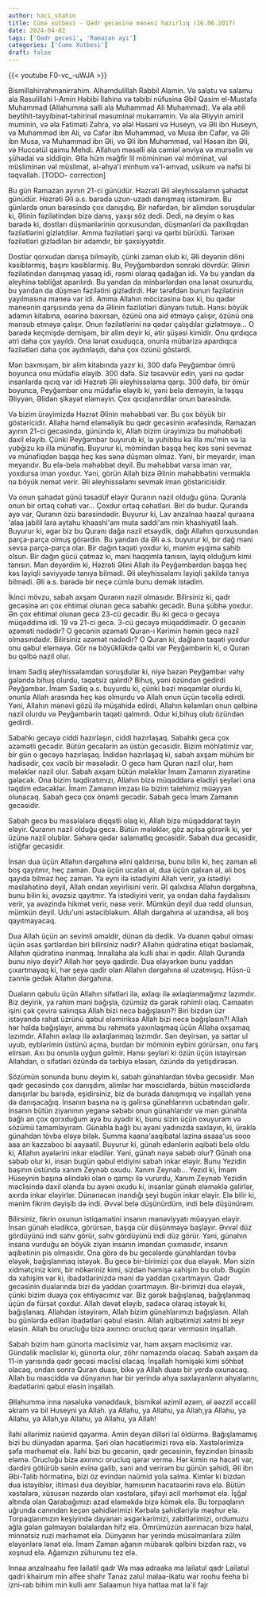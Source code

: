 ```yaml
---
author: haci_shahin
title: Cümə xütbəsi - Qədr gecəsinə mənəvi hazırlıq (16.06.2017) 
date: 2024-04-02
tags: ['Qədr gecəsi', 'Ramazan ayı']
categories: ['Cume Xutbesi']
draft: false
---
```

{{< youtube F0-vc_-uWJA >}}


Bismillahirrahmanirrahim. Alhamdulillah Rabbil Alamin. Və salatu və salamu ala Rasulillahi l-Amin Həbibi İlahina və təbibi nüfusina Əbil Qasim el-Mustafa Muhammad (Allahumma salli ala Muhammad Ali Muhammad). Və əla əhli beytihit-tayyibinət-tahirinəl məsuminəl mukərrəmin. Və əla Əliyyin əmiril muminin, və əla Fatiməti Zəhra, və ələl Həsəni və Huseyn, və Əli ibn Huseyn, və Muhəmməd ibn Ali, və Cafər ibn Muhəmməd, və Musa ibn Cafər, və Əli ibn Musa, və Muhammad ibn Əli, və Əli ibn Muhəmməd, vəl Həsən ibn Əli, və Huccətül qaimu Mehdi. Allahun məsəlli əla cəmiəl ənviya və mursəlin və şühədai və siddiqin. Əlla hüm məğfir lil mömininən vəl möminat, vəl müsliminən vəl müslimat, əl-əhya'i minhum və'l-əmvad, usikum və nəfsi bi təqvallah. [TODO- correction]

Bu gün Ramazan ayının 21-ci günüdür. Həzrəti Əli əleyhissəlamın şəhadət günüdür. Həzrəti Əli ə.s. barədə uzun-uzadı danışmaq istəmirəm. Bu günlərdə onun barəsində çox danışdıq. Bir nəfərdən, bir alimdən soruşdular ki, Əlinin fəzilətindən bizə danış, yaxşı söz dedi. Dedi, nə deyim o kəs barədə ki, dostları düşmənlərinin qorxusundan, düşmənləri də paxıllıqdan fəzilətlərini gizlətdilər. Amma fəzilətləri şərqi və qərbi bürüdü. Tarixən fəzilətləri gizlədilən bir adamdır, bir şəxsiyyətdir. 

Dostlar qorxudan danışa bilməyib, çünki zaman olub ki, Əli deyənin dilini kəsiblərmiş, başını kəsiblərmiş. Bu, Peyğəmbərdən sonraki dövrdür. Əlinin fəzilətindən danışmaq yasaq idi, rəsmi olaraq qadağan idi. Və bu yandan da əleyhinə təbliğat aparılırdı. Bu yandan da  minbərlərdən ona lənət oxunurdu, bu yandan da düşmən fəzilətini gizlədirdi. Hər tərəfdən bunun fəzilətinin yayılmasına maneə var idi. Amma Allahın möcizəsinə bax ki, bu qədər maneənin qarşısında yenə də Əlinin fəzilətləri dünyanı tutub. Hansı böyük adamın kitabına, əsərinə baxırsan, özünü ona aid etməyə çalışır, özünü ona mənsub etməyə çalışır. Onun fəzilətlərini nə qədər çalışdılar gizlətməyə... O barədə keçmişdə demişəm, bir alim deyir ki, ətir şüşəsi kimidir. Onu qırdıqca ətri daha çox yayıldı. Ona lənət oxuduqca, onunla mübarizə apardıqca fəzilətləri daha çox aydınlaşdı, daha çox özünü göstərdi. 

Mən baxmışam, bir alim kitabında yazır ki, 300 dəfə Peyğəmbər ömrü boyunca onu müdafiə eləyib. 300 dəfə. Siz təsəvvür edin, yəni nə qədər insanlarda qıcıq var idi Həzrəti Əli əleyhissəlama qarşı. 300 dəfə, bir ömür boyunca, Peyğəmbər onu müdafiə eləyib ki, yəni belə deməyin, la təşqu Əliyyən, Əlidən şikayət eləməyin. Çox qıcıqlanırdılar onun barəsində. 

Və bizim ürəyimizdə Həzrət Əlinin məhəbbəti var. Bu çox böyük bir göstəricidir. Allaha həmd eləməliyik bu qədr gecəsinin ərəfəsində, Ramazan ayının 21-ci gecəsində, günündə ki, Allah bizim ürəyimizə bu məhəbbəti daxil eləyib. Çünki Peyğəmbər buyurub ki, la yuhibbu kə illa mu'min və la yubğizu kə illa münafiq. Buyurur ki, mömindən başqa heç kəs səni sevməz və münafiqdən başqa heç kəs sənə düşmən olmaz. Yəni, bir meyardır, iman meyarıdır. Bu elə-belə məhəbbət deyil. Bu məhəbbət varsa iman var, yoxdursa iman yoxdur. Yəni, görün Allah bizə Əlinin məhəbbətini verməklə nə böyük nemət verir. Əli əleyhissəlamı sevmək iman göstəricisidir. 

Və onun şəhadət günü təsadüf eləyir Quranın nazil olduğu günə. Quranla onun bir ortaq cəhəti var... Çoxdur ortaq cəhətləri. Biri də budur. Quranda ayə var, Quranın özü barəsindədir. Buyurur ki, Lav anzalnaa haazal quraana 'alaa jabilil lara aytahu khaashi'am muta saddi'am min khashiyatil laah. Buyurur ki, əgər biz bu Quranı dağa nazil etsəydik, dağı Allahın qorxusundan parça-parça olmuş görərdin. Bu yandan da Əli ə.s. buyurur ki, bir dağ məni sevsə parça-parça olar. Bir dağın taqəti yoxdur ki, mənim eşqimə sahib olsun. Bir dağın gücü çatmaz ki, məni haqqımla tanısın, layiq olduğum kimi tanısın. Mən deyərdim ki, Həzrəti Əlini Allah ilə Peyğəmbərdən başqa heç kəs layiqli səviyyədə tanıya bilmədi. Əli əleyhissəlamı layiqli şəkildə tanıya bilmədi. Əli ə.s. barədə bir neçə cümlə bunu demək istədim. 

İkinci mövzu, sabah axşam Quranın nazil olmasıdır. Bilirsiniz ki, qədr gecəsinə ən çox ehtimal olunan gecə sabahkı gecədir. Buna şübhə yoxdur. Ən çox ehtimal olunan gecə 23-cü gecədir. Bu iki gecə o gecəyə müqəddimə idi. 19 və 21-ci gecə. 3-cü gecəyə müqəddimədir. O gecənin əzəməti nədədir? O gecənin əzəməti Quran-ı Kərimin həmin gecə nazil olmasındadır. Bilirsiniz əzəmət nədədir? O Quran ki, dağların taqəti yoxdur onu qəbul eləməyə. Gör nə böyüklükdə qəlbi var Peyğəmbərin ki, o Quran bu qəlbə nazil olur. 

İmam Sadiq əleyhissəlamdan soruşdular ki, niyə bəzən Peyğəmbər vəhy gələndə bihuş olurdu, taqətsiz qalırdı? Bihuş, yəni özündən gedirdi Peyğəmbər. İmam Sadiq ə.s. buyurdu ki, çünki bəzi məqamlar olurdu ki, onunla Allah arasında heç kəs olmurdu və Allah onun üçün təcəlla edirdi. Yəni, Allahın mənəvi gözü ilə müşahidə edirdi, Allahın kəlamları onun qəlbinə nazil olurdu və Peyğəmbərin taqəti qalmırdı. Odur ki,bihuş olub özündən gedirdi. 

Sabahkı gecəyə ciddi hazırlaşın, ciddi hazırlaşaq. Sabahkı gecə çox əzəmətli gecədir. Bütün gecələrin ən üstün gecəsidir. Bizim möhlətimiz var, bir gün o gecəyə hazırlaşaq. İndidən hazırlaşaq ki, sabah axşam mühüm bir hadisədir, çox vacib bir məsələdir. O gecə həm Quran nazil olur, həm mələklər nazil olur. Sabah axşam bütün mələklər İmam Zamanın ziyarətinə gələcək. Ona bizim təqdiratımızı, Allahın bizə müqəddərə elədiyi şeyləri ona təqdim edəcəklər. İmam Zamanın imzası ilə bizim talehimiz müəyyən olunacaq. Sabah gecə çox önəmli gecədir. Sabah gecə İmam Zamanın gecəsidir. 

Sabah gecə bu məsələlərə diqqətli olaq ki, Allah bizə müqəddərat təyin eləyir. Quranın nazil olduğu gecə. Bütün mələklər, göz açılsa görərik ki, yer üzünə nazil olublar. Səhərə qədər salamatlıq gecəsidir. Sabah dua gecəsidir, istiğfar gecəsidir. 

İnsan dua üçün Allahın dərgahına əlini qaldırırsa, bunu bilin ki, heç zaman əli boş qayıtmır, heç zaman. Dua üçün ucalan əl, dua üçün qalxan əl, əli boş qayıda bilməz heç zaman. Ya eyni ilə istədiyini Allah verir, ya istədiyi məsləhətinə deyil, Allah ondan xeyirlisini verir. Əl qalxdısa Allahın dərgahına, bunu bilin ki, əvəzsiz qayıtmır. Ya istədiyini verir, ya ondan daha faydalısını verir, ya əvəzində hikmət verir, nəsə verir. Mümkün deyil dua rədd olunsun, mümkün deyil. Udu'uni əstəcibləkum. Allah dərgahına əl uzandısa, əli boş qayıtmayacaq. 

Dua Allah üçün ən sevimli əməldir, dünən də dedik. Və duanın qəbul olması üçün əsas şərtlərdən biri bilirsiniz nədir? Allahın qüdrətinə etiqat bəsləmək, Allahın qüdrətinə inanmaq. Innallaha ala kulli shai in qadir. Allah Quranda bunu niyə deyir? Allah hər şeyə qadirdir. Dua eləyərkən bunu yaddan çıxartmayaq ki, hər şeyə qadir olan Allahın dərgahına əl uzatmışıq. Hüsn-ü zənnlə gedək Allahın dərgahına. 

Duaların qəbulu üçün Allahın sifətləri ilə, əxlaqı ilə əxlaqlanmağımız lazımdır. Biz deyirik, ya rəhim məni bağışla, özümüz də gərək rəhimli olaq. Camaatın işini çək çevirə salırıqsa Allah bizi necə bağışlasın?! Biri bizdən üzr istəyəndə rahat üzrünü qəbul eləmiriksə Allah bizi necə bağışlasın?! Allah hər halda bağışlayır, amma bu rəhmətə yaxınlaşmaq üçün Allaha oxşamaq lazımdır. Allahın əxlaqı ilə əxlaqlanmaq lazımdır. Sən deyirsən, ya səttar ul uyub, eyblərimin üstünü açma, burdan bir möminin eybini görürsən, onu farş elirsən. Axı bu onunla uyğun gəlmir. Hansı şeyləri ki özün üçün istəyirsən Allahdan, o sifətləri özündə də tərbiyə eləsən, özündə də yetişdirəsən.

Sözümün sonunda bunu deyim ki, sabah günahlardan tövbə gecəsidir. Mən qədr gecəsində çox danışdım, alimlər hər məscidlərdə, bütün məscidlərdə danışırlar bu barədə, eşidirsiniz, biz də burada danışmışıq və inşallah yenə də danışacağıq. İnsanın başına nə iş gəlirsə günahlarının ucbatından gəlir. İnsanın bütün ziyanının yeganə səbəbi onun günahlarıdır və mən günahla bağlı ən çox qorxduğum ayə bu ayədir ki, bunu sizin üçün oxuyuram və sözümü tamamlayıram. Günahla bağlı bu ayəni yadınızda saxlayın, ki, ürəklə günahdan tövbə eləyə bilək. Summa kaana'aaqibatal lazina asaaa'us sooo aaa an kazzaboo bi aayaatil. Buyurur ki, günah edənlərin aqibəti belə oldu ki, Allahın ayələrini inkar elədilər. Yəni, günah nəyə səbəb olur? Günah ona səbəb olur ki, insan bugün qəbul etdiyini sabah inkar eləyir. Bunu Yezidin başının üstündə xanım Zeynəb oxudu. Xanım Zeynəb... Yezid ki, İmam Hüseynin başına əlindəki olan o qamçı ilə vururdu, Xanım Zeynəb Yezidin məclisində daxil olanda bu ayəni oxudu ki, insanlar günah eləməklə gəlirlər, axırda inkar eləyirlər. Dünənəcən inandığı şeyi bugün inkar eləyir. Elə bilir ki, mənim fikrim dəyişib də indi. Əvvəl belə düşünürdüm, indi belə düşünürəm. 

Bilirsiniz, fikrin oxunun istiqamətini insanın mənəviyyatı müəyyən eləyir. İnsan günah elədikcə, görürsən, başqa cür düşünməyə başlayır. Əvvəl düz gördüyünü indi səhv görür, səhv gördüyünü indi düz görür. Yəni, günahın insana vurduğu ən böyük ziyan insanın imandan çıxmasıdır, insanın aqibətinin pis olmasıdır. Ona görə də bu gecələrdə günahlardan tövbə eləyək, bağışlanmaq istəyək. Bu gecə bir-birimizi çox dua eləyək. Mən sizin xidmətçiniz kimi, bir nökəriniz kimi, sizdən həmişə xahişim bu olub. Bugün də xahişim var ki, ibadətlərinizdə məni də yaddan çıxartmayın. Qədr gecəsinin dualarında bizi də yaddan çıxartmayın. Bir-birimizi dua eləyək, çünki bizim duaya çox ehtiyacımız var. Biz gərək bağışlanaq, bağışlanmaq üçün də fürsət çoxdur. Allah dəvət eləyib, sadəcə olaraq istəyək ki, bağışlanaq. Allahdan istəyirəm, Allah bizim günahlarımızı bağışlasın. Allah bu günlərdə edilən ibadətləri qəbul eləsin. Allah aqibətimizi xətmi bi xeyr eləsin. Allah bu orucluğu bizə axırıncı orucluq qərar verməsin inşallah. 

Sabah bizim həm günorta məclisimiz var, həm axşam məclisimiz var. Gündəlik məclislər ki, günorta olur, zöhr namazında olacaq. Sabah axşam da 11-in yarısında qədr gecəsi məclisi olacaq. İnşallah həmişəki kimi söhbət olacaq, ondan sonra Quran duası, bikə ya Allah duası bir yerdə oxunacaq. Allah bu məsciddə və dünyanın hər bir yerində əhya saxlayanların əhyalarını, ibadətlərini qəbul eləsin inşallah. 

Əllahummə inna nəsəlukə vənəddəuk, bismikəl əzimil əzəm, əl əəzzil əccəlil əkram və bil Huseyni ya Allah. ya Allahu, ya Allahu, ya Allah,ya Allahu, ya Allahu, ya Allah,ya Allahu, ya Allahu, ya Allah!

İlahi əllərimiz naümid qayarma. 
Amin deyən dilləri lal öldürmə. 
Bağışlamamış bizi bu dünyadan aparma. 
Şəri olan hacətlərimizi rəva elə.
Xəstələrimizə şəfa mərhəmət elə.
İlahi bizi bu gecənin, qədr gecəsinin, feyzindən binəsib eləmə.
Orucluğu bizə axırıncı orucluq qərar vermə.
Hər kimin nə hacəti var, dərdini götürüb sənin evinə gəlib, səni and verirəm bu günün şəhidi, Əli ibn Əbi-Talib hörmətinə, bizi öz evindən naümid yola salma. 
Kimlər ki bizdən dua istəyiblər, iltimasi dua deyiblər, hamısının hacətəərini rəva elə. 
Bütün xəstələrə, xüsusən nəzərdə olan xəstələrə, şifayi acil mərhəmət elə.
İşğal altında olan Qarabağımızı azad eləməkdə bizə kömək elə.
Bu torpaqların uğrunda canından keçən şəhidlərimizi Kərbəla şəhidləriylə məşhur elə.
Torpaqlarımızın keşiyində dayanan əsgərkərimizi, zabitlərimizi, ordumuzu ağla gələn gəlməyən bəlalardan hifz elə.
Ömrümüzün axırınacan bizə halal, minnətsiz ruzi mərhəmət elə.
Dünyanın hər yerində müsəlmanlara zülm eləyənlərə lənət elə.
İmam Zaman ağanın mübarək qəlbini bizdən razı, və xoşnud elə.
Ağamızın zühurunu tez elə.

Innaa anzalnaahu fee lailatil qadr
Wa maa adraaka ma lailatul qadr
Lailatul qadri khairum min alfee shahr
Tanaz zalul malaa-ikatu war roohu feeha bi izni-rab bihim min kulli amr
Salaamun hiya hattaa mat la'il fajr
